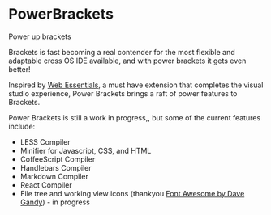# PowerBrackets

Power up brackets

Brackets is fast becoming a real contender for the most flexible and adaptable cross OS IDE available, and with power brackets it gets even better!

Inspired by [Web Essentials](http://vswebessentials.com/), a must have extension that completes the visual studio experience, Power Brackets brings a raft of power features to Brackets.

Power Brackets is still a work in progress,, but some of the current features include:

- LESS Compiler
- Minifier for Javascript, CSS, and HTML
- CoffeeScript Compiler
- Handlebars Compiler
- Markdown Compiler
- React Compiler
- File tree and working view icons (thankyou [Font Awesome by Dave Gandy](http://fortawesome.github.io/)) - in progress

 
